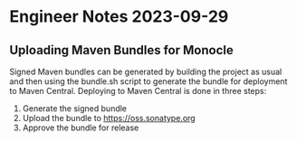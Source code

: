 # Engineer Notes 2023-09-29

## Uploading Maven Bundles for Monocle

Signed Maven bundles can be generated by building the project as usual and then 
using the bundle.sh script to generate the bundle for deployment to Maven 
Central. Deploying to Maven Central is done in three steps:
1. Generate the signed bundle
2. Upload the bundle to https://oss.sonatype.org
3. Approve the bundle for release

